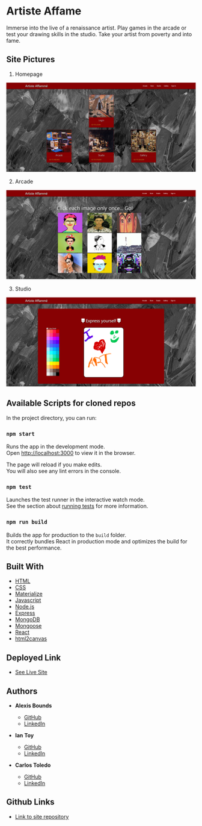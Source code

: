 # Artiste Affame 

Immerse into the live of a renaissance artist. Play games in the arcade or test your drawing skills in the studio. Take your artist from poverty and into fame.

## Site Pictures

1. Homepage

![Site](client/public/images/readme/homepage.png)

2. Arcade

![Site](client/public/images/readme/arcade.png)

3. Studio

![Site](client/public/images/readme/studio.png)

## Available Scripts for cloned repos

In the project directory, you can run:

### `npm start`

Runs the app in the development mode.<br />
Open [http://localhost:3000](http://localhost:3000) to view it in the browser.

The page will reload if you make edits.<br />
You will also see any lint errors in the console.

### `npm test`

Launches the test runner in the interactive watch mode.<br />
See the section about [running tests](https://facebook.github.io/create-react-app/docs/running-tests) for more information.

### `npm run build`

Builds the app for production to the `build` folder.<br />
It correctly bundles React in production mode and optimizes the build for the best performance.

## Built With

* [HTML](https://developer.mozilla.org/en-US/docs/Web/HTML)
* [CSS](https://developer.mozilla.org/en-US/docs/Web/CSS)
* [Materialize](https://materializecss.com/)
* [Javascript](https://www.javascript.com/)
* [Node.js](https://nodejs.org/en/)
* [Express](https://www.npmjs.com/package/express)
* [MongoDB](https://www.mongodb.com/)
* [Mongoose](https://mongoosejs.com/)
* [React](https://reactjs.org/)
* [html2canvas](https://html2canvas.hertzen.com/)



## Deployed Link

* [See Live Site](https://artiste-affame.herokuapp.com/)

## Authors

 * **Alexis Bounds**
    - [GitHub](https://github.com/boundsalexis) 
    - [LinkedIn](https://www.linkedin.com/in/boundsalexis/)

 * **Ian Toy**
    - [GitHub](https://github.com/ietoy)
    - [LinkedIn](https://www.linkedin.com/in/ian-toy-265077196/)

 * **Carlos Toledo**
    - [GitHub](https://github.com/kqarlos)
    - [LinkedIn](https://www.linkedin.com/in/carlos-toledo415/)

## Github Links

- [Link to site repository](https://github.com/kqarlos/election-year)

